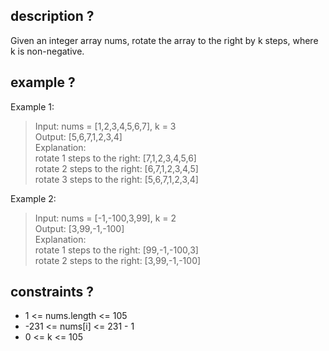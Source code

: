 ## description ? 
Given an integer array nums, rotate the array to the right by k steps, where k is non-negative.

## example ?
Example 1:

> Input: nums = [1,2,3,4,5,6,7], k = 3 <br>
> Output: [5,6,7,1,2,3,4] <br>
> Explanation: <br>
> rotate 1 steps to the right: [7,1,2,3,4,5,6] <br>
> rotate 2 steps to the right: [6,7,1,2,3,4,5] <br>
> rotate 3 steps to the right: [5,6,7,1,2,3,4] <br>

Example 2:

> Input: nums = [-1,-100,3,99], k = 2 <br>
> Output: [3,99,-1,-100] <br>
> Explanation:  <br>
> rotate 1 steps to the right: [99,-1,-100,3] <br>
> rotate 2 steps to the right: [3,99,-1,-100] <br>

## constraints ?
- 1 <= nums.length <= 105
- -231 <= nums[i] <= 231 - 1
- 0 <= k <= 105
